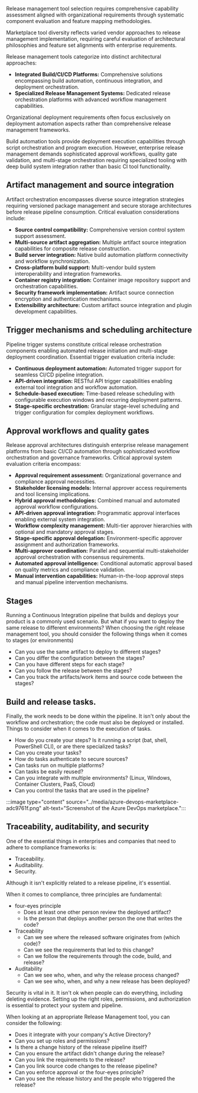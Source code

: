Release management tool selection requires comprehensive capability assessment aligned with organizational requirements through systematic component evaluation and feature mapping methodologies.

Marketplace tool diversity reflects varied vendor approaches to release management implementation, requiring careful evaluation of architectural philosophies and feature set alignments with enterprise requirements.

Release management tools categorize into distinct architectural approaches:

- **Integrated Build/CI/CD Platforms:** Comprehensive solutions encompassing build automation, continuous integration, and deployment orchestration.
- **Specialized Release Management Systems:** Dedicated release orchestration platforms with advanced workflow management capabilities.

Organizational deployment requirements often focus exclusively on deployment automation aspects rather than comprehensive release management frameworks.

Build automation tools provide deployment execution capabilities through script orchestration and program execution. However, enterprise release management demands sophisticated approval workflows, quality gate validation, and multi-stage orchestration requiring specialized tooling with deep build system integration rather than basic CI tool functionality.

## Artifact management and source integration

Artifact orchestration encompasses diverse source integration strategies requiring versioned package management and secure storage architectures before release pipeline consumption. Critical evaluation considerations include:

- **Source control compatibility:** Comprehensive version control system support assessment.
- **Multi-source artifact aggregation:** Multiple artifact source integration capabilities for composite release construction.
- **Build server integration:** Native build automation platform connectivity and workflow synchronization.
- **Cross-platform build support:** Multi-vendor build system interoperability and integration frameworks.
- **Container registry integration:** Container image repository support and orchestration capabilities.
- **Security framework implementation:** Artifact source connection encryption and authentication mechanisms.
- **Extensibility architecture:** Custom artifact source integration and plugin development capabilities.

## Trigger mechanisms and scheduling architecture

Pipeline trigger systems constitute critical release orchestration components enabling automated release initiation and multi-stage deployment coordination. Essential trigger evaluation criteria include:

- **Continuous deployment automation:** Automated trigger support for seamless CI/CD pipeline integration.
- **API-driven integration:** RESTful API trigger capabilities enabling external tool integration and workflow automation.
- **Schedule-based execution:** Time-based release scheduling with configurable execution windows and recurring deployment patterns.
- **Stage-specific orchestration:** Granular stage-level scheduling and trigger configuration for complex deployment workflows.

## Approval workflows and quality gates

Release approval architectures distinguish enterprise release management platforms from basic CI/CD automation through sophisticated workflow orchestration and governance frameworks. Critical approval system evaluation criteria encompass:

- **Approval requirement assessment:** Organizational governance and compliance approval necessities.
- **Stakeholder licensing models:** Internal approver access requirements and tool licensing implications.
- **Hybrid approval methodologies:** Combined manual and automated approval workflow configurations.
- **API-driven approval integration:** Programmatic approval interfaces enabling external system integration.
- **Workflow complexity management:** Multi-tier approver hierarchies with optional and mandatory approval stages.
- **Stage-specific approval delegation:** Environment-specific approver assignment and authorization frameworks.
- **Multi-approver coordination:** Parallel and sequential multi-stakeholder approval orchestration with consensus requirements.
- **Automated approval intelligence:** Conditional automatic approval based on quality metrics and compliance validation.
- **Manual intervention capabilities:** Human-in-the-loop approval steps and manual pipeline intervention mechanisms.

## Stages

Running a Continuous Integration pipeline that builds and deploys your product is a commonly used scenario. But what if you want to deploy the same release to different environments? When choosing the right release management tool, you should consider the following things when it comes to stages (or environments)

- Can you use the same artifact to deploy to different stages?
- Can you differ the configuration between the stages?
- Can you have different steps for each stage?
- Can you follow the release between the stages?
- Can you track the artifacts/work items and source code between the stages?

## Build and release tasks.

Finally, the work needs to be done within the pipeline. It isn't only about the workflow and orchestration; the code must also be deployed or installed. Things to consider when it comes to the execution of tasks.

- How do you create your steps? Is it running a script (bat, shell, PowerShell CLI), or are there specialized tasks?
- Can you create your tasks?
- How do tasks authenticate to secure sources?
- Can tasks run on multiple platforms?
- Can tasks be easily reused?
- Can you integrate with multiple environments? (Linux, Windows, Container Clusters, PaaS, Cloud)
- Can you control the tasks that are used in the pipeline?

:::image type="content" source="../media/azure-devops-marketplace-adc9761f.png" alt-text="Screenshot of the Azure DevOps marketplace.":::

## Traceability, auditability, and security

One of the essential things in enterprises and companies that need to adhere to compliance frameworks is:

- Traceability.
- Auditability.
- Security.

Although it isn't explicitly related to a release pipeline, it's essential.

When it comes to compliance, three principles are fundamental:

- four-eyes principle
  - Does at least one other person review the deployed artifact?
  - Is the person that deploys another person the one that writes the code?
- Traceability
  - Can we see where the released software originates from (which code)?
  - Can we see the requirements that led to this change?
  - Can we follow the requirements through the code, build, and release?
- Auditability
  - Can we see who, when, and why the release process changed?
  - Can we see who, when, and why a new release has been deployed?

Security is vital in it. It isn't ok when people can do everything, including deleting evidence. Setting up the right roles, permissions, and authorization is essential to protect your system and pipeline.

When looking at an appropriate Release Management tool, you can consider the following:

- Does it integrate with your company's Active Directory?
- Can you set up roles and permissions?
- Is there a change history of the release pipeline itself?
- Can you ensure the artifact didn't change during the release?
- Can you link the requirements to the release?
- Can you link source code changes to the release pipeline?
- Can you enforce approval or the four-eyes principle?
- Can you see the release history and the people who triggered the release?
